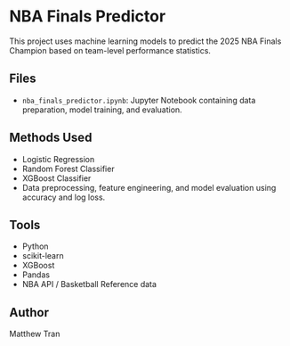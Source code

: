 # NBA Finals Predictor

This project uses machine learning models to predict the 2025 NBA Finals Champion based on team-level performance statistics.

## Files
- `nba_finals_predictor.ipynb`: Jupyter Notebook containing data preparation, model training, and evaluation.
  
## Methods Used
- Logistic Regression
- Random Forest Classifier
- XGBoost Classifier
- Data preprocessing, feature engineering, and model evaluation using accuracy and log loss.

## Tools
- Python
- scikit-learn
- XGBoost
- Pandas
- NBA API / Basketball Reference data

## Author
Matthew Tran
